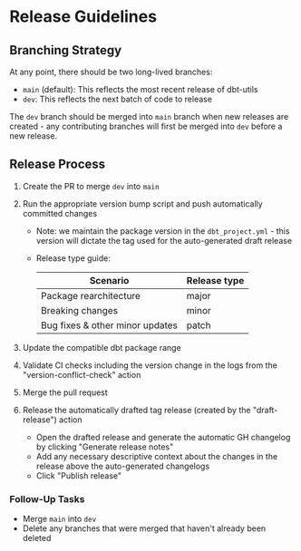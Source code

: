 # Release Guidelines

## Branching Strategy

At any point, there should be two long-lived branches:
- `main` (default): This reflects the most recent release of dbt-utils
- `dev`: This reflects the next batch of code to release

The `dev` branch should be merged into `main` branch when new releases are created - any contributing branches will first be merged into `dev` before a new release.


## Release Process

1. Create the PR to merge `dev` into `main`
1. Run the appropriate version bump script and push automatically committed changes 
    - Note: we maintain the package version in the `dbt_project.yml` - this version will dictate the tag used for the auto-generated draft release
    - Release type guide:

        | Scenario                                   | Release type |
        |--------------------------------------------|--------------|
        | Package rearchitecture                     | major        |
        | Breaking changes                           | minor        |
        | Bug fixes & other minor updates            | patch        |

1. Update the compatible dbt package range
1. Validate CI checks including the version change in the logs from the "version-conflict-check" action
1. Merge the pull request
1. Release the automatically drafted tag release (created by the "draft-release") action
    - Open the drafted release and generate the automatic GH changelog by clicking "Generate release notes"
    - Add any necessary descriptive context about the changes in the release above the auto-generated changelogs
    - Click "Publish release"

### Follow-Up Tasks

- Merge `main` into `dev`
- Delete any branches that were merged that haven't already been deleted
